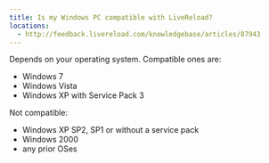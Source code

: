 ```yaml
---
title: Is my Windows PC compatible with LiveReload?
locations:
  - http://feedback.livereload.com/knowledgebase/articles/87943
---
```


Depends on your operating system. Compatible ones are:

*   Windows 7
*   Windows Vista
*   Windows XP with Service Pack 3

Not compatible:

*   Windows XP SP2, SP1 or without a service pack
*   Windows 2000
*   any prior OSes<div></div>
